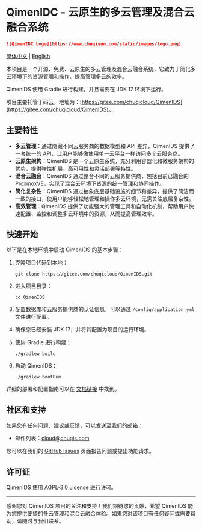 # QimenIDC - 云原生的多云管理及混合云融合系统

```markdown
![QimenIDC Logo](https://www.chuqiyun.com/static/images/logo.png)
```

[简体中文](./README.md) | [English](./README-en.md)

本项目是一个开源、免费、云原生的多云管理及混合云融合系统，它致力于简化多云环境下的资源管理和操作，提高管理多云的效率。

QimenIDS 使用 Gradle 进行构建，并且需要在 JDK 17 环境下运行。

项目主要托管于码云，地址为：[https://gitee.com/chuqicloud/QimenIDS](https://gitee.com/chuqicloud/QimenIDS)。

## 主要特性

- **多云管理**：通过隐藏不同云服务商的数据模型和 API 差异，QimenIDS 提供了一套统一的 API，让用户能够像使用单一云平台一样访问多个云服务商。
- **云原生架构**：QimenIDS 是一个云原生系统，充分利用容器化和微服务架构的优势，提供弹性扩展、高可用性和灵活部署等特性。
- **混合云融合**：QimenIDS 通过整合不同的云服务提供商，包括目前已融合的 ProxmoxVE，实现了混合云环境下资源的统一管理和协同操作。
- **简化复杂性**：QimenIDS 通过抽象底层基础设施的细节和差异，提供了简洁而一致的接口，使用户能够轻松地管理和操作多云环境，无需关注底层复杂性。
- **高效管理**：QimenIDS 提供了功能强大的管理工具和自动化机制，帮助用户快速配置、监控和调整多云环境中的资源，从而提高管理效率。

## 快速开始

以下是在本地环境中启动 QimenIDS 的基本步骤：

1. 克隆项目代码到本地：

   ```shell
   git clone https://gitee.com/chuqicloud/QimenIDS.git
   ```

2. 进入项目目录：

   ```shell
   cd QimenIDS
   ```

3. 配置数据库和云服务提供商的认证信息，可以通过 `/config/application.yml` 文件进行配置。

4. 确保您已经安装 JDK 17，并将其配置为项目的运行环境。

5. 使用 Gradle 进行构建：

   ```shell
   ./gradlew build
   ```

6. 启动 QimenIDS：

   ```shell
   ./gradlew bootRun
   ```

详细的部署和配置指南可以在 [文档链接](https://www.chuqiyun.com) 中找到。


## 社区和支持

如果您有任何问题、建议或反馈，可以发送至我们的邮箱：

- 邮件列表：cloud@chuqis.com

您可以在我们的 [GitHub Issues](https://github.com/your-username/QimenIDS/issues) 页面报告问题或提出功能请求。

## 许可证

QimenIDS 使用 [AGPL-3.0 License](https://www.gnu.org/licenses/agpl-3.0.html) 进行许可。

---

感谢您对 QimenIDS 项目的关注和支持！我们期待您的贡献，希望 QimenIDS 能为您提供便捷的多云管理和混合云融合体验。如果您对该项目有任何疑问或需要帮助，请随时与我们联系。